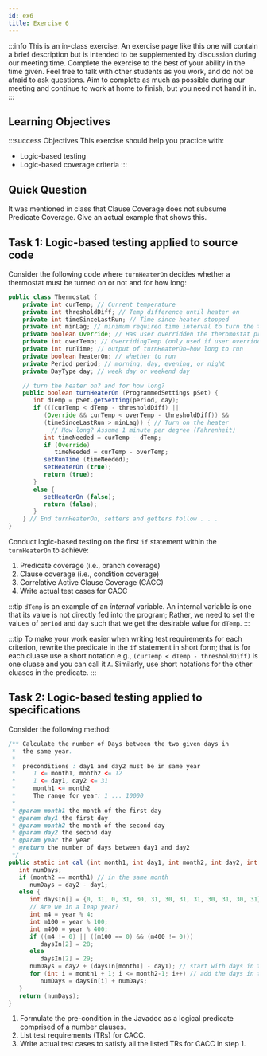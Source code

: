 ```yaml
---
id: ex6
title: Exercise 6
---
```


:::info
This is an in-class exercise. An exercise page like this one will contain a brief description but is intended to be supplemented by discussion during our meeting time. Complete the exercise to the best of your ability in the time given. Feel free to talk with other students as you work, and do not be afraid to ask questions. Aim to complete as much as possible during our meeting and continue to work at home to finish, but you need not hand it in. 
:::


## Learning Objectives

:::success Objectives
This exercise should help you practice with:
* Logic-based testing
* Logic-based coverage criteria
:::

## Quick Question

It was mentioned in class that Clause Coverage does not subsume Predicate Coverage. Give an actual example that shows this.

## Task 1: Logic-based testing applied to source code

Consider the following code where `turnHeaterOn` decides whether a thermostat must be turned on or not and for how long:

```java
public class Thermostat {
    private int curTemp; // Current temperature
    private int thresholdDiff; // Temp difference until heater on
    private int timeSinceLastRun; // Time since heater stopped
    private int minLag; // minimum required time interval to turn the thermostat on
    private boolean Override; // Has user overridden the theromostat program
    private int overTemp; // OverridingTemp (only used if user overridden the program)
    private int runTime; // output of turnHeaterOn–how long to run
    private boolean heaterOn; // whether to run
    private Period period; // morning, day, evening, or night
    private DayType day; // week day or weekend day

    // turn the heater on? and for how long?
    public boolean turnHeaterOn (ProgrammedSettings pSet) {
       int dTemp = pSet.getSetting(period, day);
       if (((curTemp < dTemp - thresholdDiff) ||
          (Override && curTemp < overTemp - thresholdDiff)) && 
          (timeSinceLastRun > minLag)) { // Turn on the heater
            // How long? Assume 1 minute per degree (Fahrenheit)
          int timeNeeded = curTemp - dTemp;
          if (Override)
             timeNeeded = curTemp - overTemp;
          setRunTime (timeNeeded);
          setHeaterOn (true);
          return (true);
       }
       else {
          setHeaterOn (false);
          return (false);
       }
    } // End turnHeaterOn, setters and getters follow . . .  
}
```

Conduct logic-based testing on the first `if` statement within the `turnHeaterOn` to achieve:
1. Predicate coverage (i.e., branch coverage)
2. Clause coverage (i.e., condition coverage)
3. Correlative Active Clause Coverage (CACC)
4. Write actual test cases for CACC

:::tip
`dTemp` is an example of an _internal_ variable. An internal variable is one that its value is not directly fed into the program; Rather, we need to set the values of `period` and `day` such that we get the desirable value for `dTemp`.
:::

:::tip
To make your work easier when writing test requirements for each criterion, rewrite the predicate in the `if` statement in short form; that is for each cluase use a short notation e.g., `(curTemp < dTemp - thresholdDiff)` is one cluase and you can call it `A`. Similarly, use short notations for the other cluases in the predicate.
:::


## Task 2: Logic-based testing applied to specifications

Consider the following method:

```java
/** Calculate the number of Days between the two given days in
 *  the same year.
 *
 *  preconditions : day1 and day2 must be in same year
 *     1 <= month1, month2 <= 12  
 *     1 <= day1, day2 <= 31
 *     month1 <= month2
 *     The range for year: 1 ... 10000
 *     
 * @param month1 the month of the first day
 * @param day1 the first day
 * @param month2 the month of the second day
 * @param day2 the second day
 * @param year the year
 * @return the number of days between day1 and day2
 */
public static int cal (int month1, int day1, int month2, int day2, int year) {
   int numDays;
   if (month2 == month1) // in the same month
      numDays = day2 - day1;
   else {
      int daysIn[] = {0, 31, 0, 31, 30, 31, 30, 31, 31, 30, 31, 30, 31}; // Skip month 0.
      // Are we in a leap year?
      int m4 = year % 4;
      int m100 = year % 100;
      int m400 = year % 400;
      if ((m4 != 0) || ((m100 == 0) && (m400 != 0)))
         daysIn[2] = 28;
      else
         daysIn[2] = 29;
      numDays = day2 + (daysIn[month1] - day1); // start with days in the two months
      for (int i = month1 + 1; i <= month2-1; i++) // add the days in the intervening months
         numDays = daysIn[i] + numDays;
   }
   return (numDays);
}
```
1. Formulate the pre-condition in the Javadoc as a logical predicate comprised of a number clauses.  
1. List test requirements (TRs) for CACC.
2. Write actual test cases to satisfy all the listed TRs for CACC in step 1.
